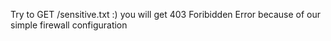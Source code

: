 

Try to GET /sensitive.txt :) you will get 403 Foribidden Error because of our simple firewall configuration 

